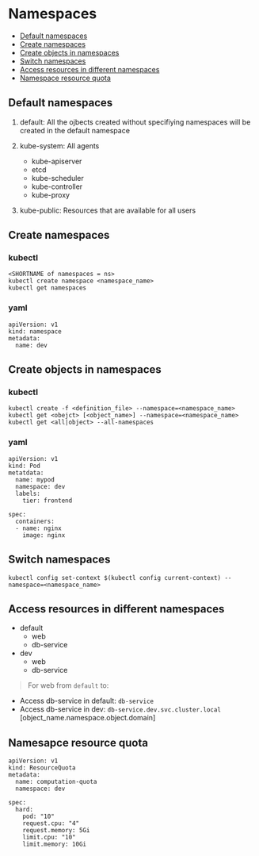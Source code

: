 # Namespaces
- [Default namespaces](https://github.com/Ariel-Yu/knowledge-bases/blob/master/kubernetes/3.4-namespaces.md#default-namespaces)
- [Create namespaces](https://github.com/Ariel-Yu/knowledge-bases/blob/master/kubernetes/3.4-namespaces.md#create-namespaces)
- [Create objects in namespaces](https://github.com/Ariel-Yu/knowledge-bases/blob/master/kubernetes/3.4-namespaces.md#create-objects-in-namespaces)
- [Switch namespaces](https://github.com/Ariel-Yu/knowledge-bases/blob/master/kubernetes/3.4-namespaces.md#switch-namespaces)
- [Access resources in different namespaces](https://github.com/Ariel-Yu/knowledge-bases/blob/master/kubernetes/3.4-namespaces.md#access-resources-in-different-namespaces)
- [Namespace resource quota](https://github.com/Ariel-Yu/knowledge-bases/blob/master/kubernetes/3.4-namespaces.md#namesapce-resource-quota)

## Default namespaces
1. default: All the ojbects created without specifiying namespaces will be created in the default namespace
2. kube-system: All agents
    - kube-apiserver
    - etcd
    - kube-scheduler
    - kube-controller
    - kube-proxy
  
3. kube-public: Resources that are available for all users

## Create namespaces

### kubectl
```
<SHORTNAME of namespaces = ns>
kubectl create namespace <namespace_name>
kubectl get namespaces
```

### yaml
```
apiVersion: v1
kind: namespace
metadata:
  name: dev
```

## Create objects in namespaces

### kubectl
```
kubectl create -f <definition_file> --namespace=<namespace_name>
kubectl get <obejct> [<object_name>] --namespace=<namespace_name>
kubectl get <all|object> --all-namespaces
```

### yaml
```
apiVersion: v1
kind: Pod
metatdata:
  name: mypod
  namespace: dev
  labels:
    tier: frontend
    
spec:
  containers:
  - name: nginx
    image: nginx
```

## Switch namespaces
```
kubectl config set-context $(kubectl config current-context) --namespace=<namespace_name>
```

## Access resources in different namespaces
- default
  - web
  - db-service
- dev
  - web
  - db-service

> For web from `default` to:
- Access db-service in default: `db-service`
- Access db-service in dev: `db-service.dev.svc.cluster.local` [object_name.namespace.object.domain]

## Namesapce resource quota
```
apiVersion: v1
kind: ResourceQuota
metadata:
  name: computation-quota
  namespace: dev

spec:
  hard:
    pod: "10"
    request.cpu: "4"
    request.memory: 5Gi
    limit.cpu: "10"
    limit.memory: 10Gi
```  
